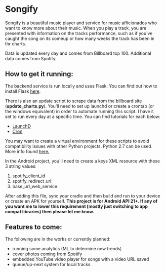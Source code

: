 # Songify
Songify is a beautiful music player and service for music afficionados who want to know more about their music. When you play a track, you are presented with information on the tracks performance, such as if you've caught the song on its comeup or how many weeks the track has been in thr charts. 

Data is updated every day and comes from Billboard top 100. Additional data comes from Spotify. 

## How to get it running:
The backend service is run locally and uses Flask. You can find out how to install Flask [here](http://flask.pocoo.org/). 

There is also an update script to scrape data from the billboard site (**update_charts.py**). You'll need to set up launchd or create a crontab (or the windows equivalent) in order to automate running this script. I have it set to run every day at a specific time. You can find tutorials for each below: 
- [LaunchD](http://www.launchd.info/)
- [Cron](http://www.unixgeeks.org/security/newbie/unix/cron-1.html)

You may want to create a virtual environment for these scripts to avoid compatibility issues with other Python projects. Python 2.7 can be used. More info found [here.](http://python-guide-pt-br.readthedocs.io/en/latest/dev/virtualenvs/) 

In the Android project, you'll need to create a keys XML resource with these 3 string values: 
1. spotify_client_id
2. spotify_redirect_uri
3. base_url_web_service

After adding this file, sync your cradle and then build and run to your device or create an APK for yourself.
**This project is for Android API 21+. If any of you want me to lower this requirement (mostly just switching to app compat libraries) then please let me know.** 

## Features to come:
The following are in the works or currently planned:
- running some analytics (ML to determine new trends)
- cover photos coming from Spotify
- embedded YouTube video player for songs with a video URL saved
- queue/up-next system for local tracks
